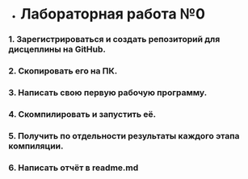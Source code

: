 + #  Лабораторная работа №0
### 1. Зарегистрироваться и создать репозиторий для дисцеплины на GitHub.
### 2. Скопировать его на ПК.
### 3. Написать свою первую рабочую программу.
### 4. Скомпилировать и запустить её.
### 5. Получить по отдельности результаты каждого этапа компиляции.
### 6. Написать отчёт в readme.md

